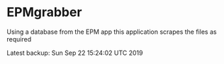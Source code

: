 # EPMgrabber
Using a database from the EPM app this application scrapes the files as required


Latest backup: Sun Sep 22 15:24:02 UTC 2019
